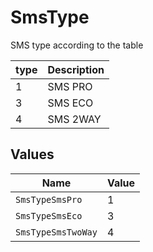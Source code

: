 # SmsType

SMS type according to the table
    
|type|Description|
|----|-----------|
|  1 |  SMS PRO  |
|  3 |  SMS ECO  |
|  4 |  SMS 2WAY |


## Values

| Name               | Value              |
| ------------------ | ------------------ |
| `SmsTypeSmsPro`    | 1                  |
| `SmsTypeSmsEco`    | 3                  |
| `SmsTypeSmsTwoWay` | 4                  |